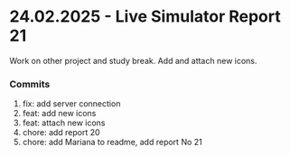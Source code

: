 <h1>24.02.2025 - Live Simulator Report 21</h1>

<p>
    Work on other project and study break. Add and attach new icons.
</p>

<h3>Commits</h3>
<ol>
    <li>fix: add server connection</li>
    <li>feat: add new icons</li>
    <li>feat: attach new icons</li>
    <li>chore: add report 20</li>
    <li>chore: add Mariana to readme, add report No 21</li>
</ol>
